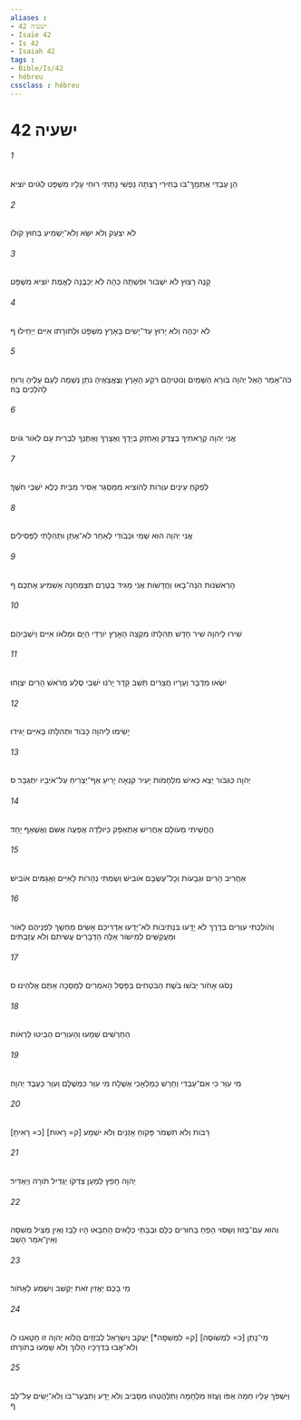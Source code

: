 ```yaml
---
aliases : 
- ישעיה 42
- Isaïe 42
- Is 42
- Isaiah 42
tags : 
- Bible/Is/42
- hébreu
cssclass : hébreu
---
```


# ישעיה 42

###### 1
הֵן עַבְדִּי אֶתְמָךְ־בֹּו בְּחִירִי רָצְתָה נַפְשִׁי נָתַתִּי רוּחִי עָלָיו מִשְׁפָּט לַגֹּויִם יֹוצִיא׃
###### 2
לֹא יִצְעַק וְלֹא יִשָּׂא וְלֹא־יַשְׁמִיעַ בַּחוּץ קֹולֹו׃
###### 3
קָנֶה רָצוּץ לֹא יִשְׁבֹּור וּפִשְׁתָּה כֵהָה לֹא יְכַבֶּנָּה לֶאֱמֶת יֹוצִיא מִשְׁפָּט׃
###### 4
לֹא יִכְהֶה וְלֹא יָרוּץ עַד־יָשִׂים בָּאָרֶץ מִשְׁפָּט וּלְתֹורָתֹו אִיִּים יְיַחֵילוּ׃ ף
###### 5
כֹּה־אָמַר הָאֵל יְהוָה בֹּורֵא הַשָּׁמַיִם וְנֹוטֵיהֶם רֹקַע הָאָרֶץ וְצֶאֱצָאֶיהָ נֹתֵן נְשָׁמָה לָעָם עָלֶיהָ וְרוּחַ לַהֹלְכִים בָּהּ׃
###### 6
אֲנִי יְהוָה קְרָאתִיךָ בְצֶדֶק וְאַחְזֵק בְּיָדֶךָ וְאֶצָּרְךָ וְאֶתֶּנְךָ לִבְרִית עָם לְאֹור גֹּויִם׃
###### 7
לִפְקֹחַ עֵינַיִם עִוְרֹות לְהֹוצִיא מִמַּסְגֵּר אַסִּיר מִבֵּית כֶּלֶא יֹשְׁבֵי חֹשֶׁךְ׃
###### 8
אֲנִי יְהוָה הוּא שְׁמִי וּכְבֹודִי לְאַחֵר לֹא־אֶתֵּן וּתְהִלָּתִי לַפְּסִילִים׃
###### 9
הָרִאשֹׁנֹות הִנֵּה־בָאוּ וַחֲדָשֹׁות אֲנִי מַגִּיד בְּטֶרֶם תִּצְמַחְנָה אַשְׁמִיעַ אֶתְכֶם׃ ף
###### 10
שִׁירוּ לַיהוָה שִׁיר חָדָשׁ תְּהִלָּתֹו מִקְצֵה הָאָרֶץ יֹורְדֵי הַיָּם וּמְלֹאֹו אִיִּים וְיֹשְׁבֵיהֶם׃
###### 11
יִשְׂאוּ מִדְבָּר וְעָרָיו חֲצֵרִים תֵּשֵׁב קֵדָר יָרֹנּוּ יֹשְׁבֵי סֶלַע מֵרֹאשׁ הָרִים יִצְוָחוּ׃
###### 12
יָשִׂימוּ לַיהוָה כָּבֹוד וּתְהִלָּתֹו בָּאִיִּים יַגִּידוּ׃
###### 13
יְהוָה כַּגִּבֹּור יֵצֵא כְּאִישׁ מִלְחָמֹות יָעִיר קִנְאָה יָרִיעַ אַף־יַצְרִיחַ עַל־אֹיְבָיו יִתְגַּבָּר׃ ס
###### 14
הֶחֱשֵׁיתִי מֵעֹולָם אַחֲרִישׁ אֶתְאַפָּק כַּיֹּולֵדָה אֶפְעֶה אֶשֹּׁם וְאֶשְׁאַף יָחַד׃
###### 15
אַחֲרִיב הָרִים וּגְבָעֹות וְכָל־עֶשְׂבָּם אֹובִישׁ וְשַׂמְתִּי נְהָרֹות לָאִיִּים וַאֲגַמִּים אֹובִישׁ׃
###### 16
וְהֹולַכְתִּי עִוְרִים בְּדֶרֶךְ לֹא יָדָעוּ בִּנְתִיבֹות לֹא־יָדְעוּ אַדְרִיכֵם אָשִׂים מַחְשָׁךְ לִפְנֵיהֶם לָאֹור וּמַעֲקַשִּׁים לְמִישֹׁור אֵלֶּה הַדְּבָרִים עֲשִׂיתִם וְלֹא עֲזַבְתִּים׃
###### 17
נָסֹגוּ אָחֹור יֵבֹשׁוּ בֹשֶׁת הַבֹּטְחִים בַּפָּסֶל הָאֹמְרִים לְמַסֵּכָה אַתֶּם אֱלֹהֵינוּ׃ ס
###### 18
הַחֵרְשִׁים שְׁמָעוּ וְהַעִוְרִים הַבִּיטוּ לִרְאֹות׃
###### 19
מִי עִוֵּר כִּי אִם־עַבְדִּי וְחֵרֵשׁ כְּמַלְאָכִי אֶשְׁלָח מִי עִוֵּר כִּמְשֻׁלָּם וְעִוֵּר כְּעֶבֶד יְהוָה׃
###### 20
[כ= רָאִיתָ] [ק= רָאֹות] רַבֹּות וְלֹא תִשְׁמֹר פָּקֹוחַ אָזְנַיִם וְלֹא יִשְׁמָע׃
###### 21
יְהוָה חָפֵץ לְמַעַן צִדְקֹו יַגְדִּיל תֹּורָה וְיַאְדִּיר׃
###### 22
וְהוּא עַם־בָּזוּז וְשָׁסוּי הָפֵחַ בַּחוּרִים כֻּלָּם וּבְבָתֵּי כְלָאִים הָחְבָּאוּ הָיוּ לָבַז וְאֵין מַצִּיל מְשִׁסָּה וְאֵין־אֹמֵר הָשַׁב׃
###### 23
מִי בָכֶם יַאֲזִין זֹאת יַקְשִׁב וְיִשְׁמַע לְאָחֹור׃
###### 24
מִי־נָתַן [כ= לִמְשֹׁוסֶה] [ק= לִמְשִׁסָּה*] יַעֲקֹב וְיִשְׂרָאֵל לְבֹזְזִים הֲלֹוא יְהוָה זוּ חָטָאנוּ לֹו וְלֹא־אָבוּ בִדְרָכָיו הָלֹוךְ וְלֹא שָׁמְעוּ בְּתֹורָתֹו׃
###### 25
וַיִּשְׁפֹּךְ עָלָיו חֵמָה אַפֹּו וֶעֱזוּז מִלְחָמָה וַתְּלַהֲטֵהוּ מִסָּבִיב וְלֹא יָדָע וַתִּבְעַר־בֹּו וְלֹא־יָשִׂים עַל־לֵב׃ ף
